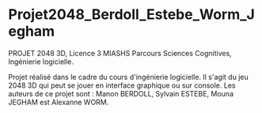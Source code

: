 # Projet2048_Berdoll_Estebe_Worm_Jegham



PROJET 2048 3D, Licence 3 MIASHS Parcours Sciences Cognitives, Ingénierie logicielle.

Projet réalisé dans le cadre du cours d'ingénierie logicielle. Il s'agit du jeu 2048 3D qui peut se jouer en interface graphique ou sur console.
Les auteurs de ce projet sont : Manon BERDOLL, Sylvain ESTEBE, Mouna JEGHAM est Alexanne WORM.

